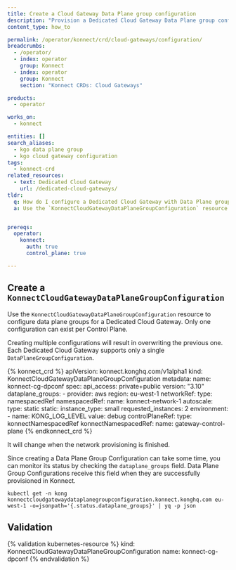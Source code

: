 ```yaml
---
title: Create a Cloud Gateway Data Plane group configuration
description: "Provision a Dedicated Cloud Gateway Data Plane group configuration in {{site.konnect_short_name}} using the `KonnectCloudGatewayDataPlaneGroupConfiguration` CRD."
content_type: how_to

permalink: /operator/konnect/crd/cloud-gateways/configuration/
breadcrumbs:
  - /operator/
  - index: operator
    group: Konnect
  - index: operator
    group: Konnect
    section: "Konnect CRDs: Cloud Gateways"

products:
  - operator

works_on:
  - konnect

entities: []
search_aliases:
  - kgo data plane group
  - kgo cloud gateway configuration
tags:
  - konnect-crd
related_resources:
  - text: Dedicated Cloud Gateway
    url: /dedicated-cloud-gateways/
tldr:
  q: How do I configure a Dedicated Cloud Gateway with Data Plane groups in {{site.konnect_short_name}}?
  a: Use the `KonnectCloudGatewayDataPlaneGroupConfiguration` resource to define autoscaling Data Plane groups and associate them with Cloud Gateway networks.


prereqs:
  operator:
    konnect:
      auth: true
      control_plane: true

---
```


## Create a `KonnectCloudGatewayDataPlaneGroupConfiguration`

Use the `KonnectCloudGatewayDataPlaneGroupConfiguration` resource to configure data plane groups for a Dedicated Cloud Gateway. Only one configuration can exist per Control Plane.

Creating multiple configurations will result in overwriting the previous one. Each Dedicated Cloud Gateway supports only a single `DataPlaneGroupConfiguration`.

<!-- vale off -->
{% konnect_crd %}
apiVersion: konnect.konghq.com/v1alpha1
kind: KonnectCloudGatewayDataPlaneGroupConfiguration
metadata:
  name: konnect-cg-dpconf
spec:
  api_access: private+public
  version: "3.10"
  dataplane_groups:
    - provider: aws
      region: eu-west-1
      networkRef:
        type: namespacedRef
        namespacedRef:
          name: konnect-network-1
      autoscale:
        type: static
        static:
          instance_type: small
          requested_instances: 2
      environment:
        - name: KONG_LOG_LEVEL
          value: debug
  controlPlaneRef:
    type: konnectNamespacedRef
    konnectNamespacedRef:
      name: gateway-control-plane
{% endkonnect_crd %}
<!-- vale on -->

It will change when the network provisioning is finished.

Since creating a Data Plane Group Configuration can take some time, you can monitor its status by checking the `dataplane_groups` field. Data Plane Group Configurations receive this field when they are successfully provisioned in Konnect.

```
kubectl get -n kong konnectcloudgatewaydataplanegroupconfiguration.konnect.konghq.com eu-west-1 -o=jsonpath='{.status.dataplane_groups}' | yq -p json
```

## Validation


{% validation kubernetes-resource %}
kind: KonnectCloudGatewayDataPlaneGroupConfiguration
name: konnect-cg-dpconf
{% endvalidation %}